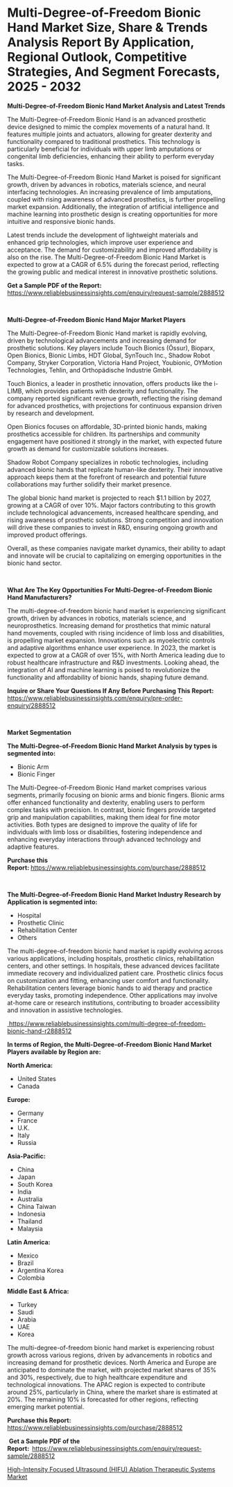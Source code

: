<p><h1>Multi-Degree-of-Freedom Bionic Hand Market Size, Share & Trends Analysis Report By Application, Regional Outlook, Competitive Strategies, And Segment Forecasts, 2025 - 2032</h1></p><p><strong>Multi-Degree-of-Freedom Bionic Hand Market Analysis and Latest Trends</strong></p>
<p><p>The Multi-Degree-of-Freedom Bionic Hand is an advanced prosthetic device designed to mimic the complex movements of a natural hand. It features multiple joints and actuators, allowing for greater dexterity and functionality compared to traditional prosthetics. This technology is particularly beneficial for individuals with upper limb amputations or congenital limb deficiencies, enhancing their ability to perform everyday tasks.</p><p>The Multi-Degree-of-Freedom Bionic Hand Market is poised for significant growth, driven by advances in robotics, materials science, and neural interfacing technologies. An increasing prevalence of limb amputations, coupled with rising awareness of advanced prosthetics, is further propelling market expansion. Additionally, the integration of artificial intelligence and machine learning into prosthetic design is creating opportunities for more intuitive and responsive bionic hands.</p><p>Latest trends include the development of lightweight materials and enhanced grip technologies, which improve user experience and acceptance. The demand for customizability and improved affordability is also on the rise. The Multi-Degree-of-Freedom Bionic Hand Market is expected to grow at a CAGR of 6.5% during the forecast period, reflecting the growing public and medical interest in innovative prosthetic solutions.</p></p>
<p><strong>Get a Sample PDF of the Report:&nbsp;</strong> <a href="https://www.reliablebusinessinsights.com/enquiry/request-sample/2888512?utm_campaign=2629&utm_medium=2&utm_source=Github&utm_content=ia&utm_term=14032025&utm_id=multi-degree-of-freedom-bionic-hand">https://www.reliablebusinessinsights.com/enquiry/request-sample/2888512</a></p>
<p>&nbsp;</p>
<p><strong>Multi-Degree-of-Freedom Bionic Hand Major Market Players</strong></p>
<p><p>The Multi-Degree-of-Freedom Bionic Hand market is rapidly evolving, driven by technological advancements and increasing demand for prosthetic solutions. Key players include Touch Bionics (Össur), Bioparx, Open Bionics, Bionic Limbs, HDT Global, SynTouch Inc., Shadow Robot Company, Stryker Corporation, Victoria Hand Project, Youbionic, OYMotion Technologies, Tehlin, and Orthopädische Industrie GmbH.</p><p>Touch Bionics, a leader in prosthetic innovation, offers products like the i-LIMB, which provides patients with dexterity and functionality. The company reported significant revenue growth, reflecting the rising demand for advanced prosthetics, with projections for continuous expansion driven by research and development.</p><p>Open Bionics focuses on affordable, 3D-printed bionic hands, making prosthetics accessible for children. Its partnerships and community engagement have positioned it strongly in the market, with expected future growth as demand for customizable solutions increases.</p><p>Shadow Robot Company specializes in robotic technologies, including advanced bionic hands that replicate human-like dexterity. Their innovative approach keeps them at the forefront of research and potential future collaborations may further solidify their market presence.</p><p>The global bionic hand market is projected to reach $1.1 billion by 2027, growing at a CAGR of over 10%. Major factors contributing to this growth include technological advancements, increased healthcare spending, and rising awareness of prosthetic solutions. Strong competition and innovation will drive these companies to invest in R&D, ensuring ongoing growth and improved product offerings.</p><p>Overall, as these companies navigate market dynamics, their ability to adapt and innovate will be crucial to capitalizing on emerging opportunities in the bionic hand sector.</p></p>
<p>&nbsp;</p>
<p><strong>What Are The Key Opportunities For Multi-Degree-of-Freedom Bionic Hand Manufacturers?</strong></p>
<p><p>The multi-degree-of-freedom bionic hand market is experiencing significant growth, driven by advances in robotics, materials science, and neuroprosthetics. Increasing demand for prosthetics that mimic natural hand movements, coupled with rising incidence of limb loss and disabilities, is propelling market expansion. Innovations such as myoelectric controls and adaptive algorithms enhance user experience. In 2023, the market is expected to grow at a CAGR of over 15%, with North America leading due to robust healthcare infrastructure and R&D investments. Looking ahead, the integration of AI and machine learning is poised to revolutionize the functionality and affordability of bionic hands, shaping future demand.</p></p>
<p><strong>Inquire or Share Your Questions If Any Before Purchasing This Report:</strong> <a href="https://www.reliablebusinessinsights.com/enquiry/pre-order-enquiry/2888512?utm_campaign=2629&utm_medium=2&utm_source=Github&utm_content=ia&utm_term=14032025&utm_id=multi-degree-of-freedom-bionic-hand">https://www.reliablebusinessinsights.com/enquiry/pre-order-enquiry/2888512</a></p>
<p>&nbsp;</p>
<p><strong>Market Segmentation</strong></p>
<p><strong>The Multi-Degree-of-Freedom Bionic Hand Market Analysis by types is segmented into:</strong></p>
<p><ul><li> Bionic Arm</li><li>Bionic Finger </li></ul></p>
<p><p>The Multi-Degree-of-Freedom Bionic Hand market comprises various segments, primarily focusing on bionic arms and bionic fingers. Bionic arms offer enhanced functionality and dexterity, enabling users to perform complex tasks with precision. In contrast, bionic fingers provide targeted grip and manipulation capabilities, making them ideal for fine motor activities. Both types are designed to improve the quality of life for individuals with limb loss or disabilities, fostering independence and enhancing everyday interactions through advanced technology and adaptive features.</p></p>
<p><strong>Purchase this Report:&nbsp;</strong><a href="https://www.reliablebusinessinsights.com/purchase/2888512?utm_campaign=2629&utm_medium=2&utm_source=Github&utm_content=ia&utm_term=14032025&utm_id=multi-degree-of-freedom-bionic-hand">https://www.reliablebusinessinsights.com/purchase/2888512</a></p>
<p>&nbsp;</p>
<p><strong>The Multi-Degree-of-Freedom Bionic Hand Market Industry Research by Application is segmented into:</strong></p>
<p><ul><li> Hospital</li><li>Prosthetic Clinic</li><li>Rehabilitation Center</li><li>Others </li></ul></p>
<p><p>The multi-degree-of-freedom bionic hand market is rapidly evolving across various applications, including hospitals, prosthetic clinics, rehabilitation centers, and other settings. In hospitals, these advanced devices facilitate immediate recovery and individualized patient care. Prosthetic clinics focus on customization and fitting, enhancing user comfort and functionality. Rehabilitation centers leverage bionic hands to aid therapy and practice everyday tasks, promoting independence. Other applications may involve at-home care or research institutions, contributing to broader accessibility and innovation in assistive technologies.</p></p>
<p><a href="https://www.reliablebusinessinsights.com/multi-degree-of-freedom-bionic-hand-r2888512?utm_campaign=2629&utm_medium=2&utm_source=Github&utm_content=ia&utm_term=14032025&utm_id=multi-degree-of-freedom-bionic-hand">&nbsp;https://www.reliablebusinessinsights.com/multi-degree-of-freedom-bionic-hand-r2888512</a></p>
<p><strong>In terms of Region, the Multi-Degree-of-Freedom Bionic Hand Market Players available by Region are:</strong></p>
<p>
    <p> <strong> North America: </strong>
        <ul>
            <li>United States</li>
            <li>Canada</li>
        </ul>
        </p> 
    <p> <strong> Europe: </strong>
        <ul>
            <li>Germany</li>
            <li>France</li>
            <li>U.K.</li>
            <li>Italy</li>
            <li>Russia</li>
        </ul>
        </p> 
    <p> <strong> Asia-Pacific: </strong>
        <ul>
            <li>China</li>
            <li>Japan</li>
            <li>South Korea</li>
            <li>India</li>
            <li>Australia</li>
            <li>China Taiwan</li>
            <li>Indonesia</li>
            <li>Thailand</li>
            <li>Malaysia</li>
        </ul>
        </p> 
    <p> <strong> Latin America: </strong>
        <ul>
            <li>Mexico</li>
            <li>Brazil</li>
            <li>Argentina Korea</li>
            <li>Colombia</li>
        </ul>
        </p> 
    <p> <strong> Middle East & Africa: </strong>
        <ul>
            <li>Turkey</li>
            <li>Saudi</li>
            <li>Arabia</li>
            <li>UAE</li>
            <li>Korea</li>
        </ul>
    </p>
    </p>
<p><p>The multi-degree-of-freedom bionic hand market is experiencing robust growth across various regions, driven by advancements in robotics and increasing demand for prosthetic devices. North America and Europe are anticipated to dominate the market, with projected market shares of 35% and 30%, respectively, due to high healthcare expenditure and technological innovations. The APAC region is expected to contribute around 25%, particularly in China, where the market share is estimated at 20%. The remaining 10% is forecasted for other regions, reflecting emerging market potential.</p></p>
<p><strong>Purchase this Report: </strong><a href="https://www.reliablebusinessinsights.com/purchase/2888512?utm_campaign=2629&utm_medium=2&utm_source=Github&utm_content=ia&utm_term=14032025&utm_id=multi-degree-of-freedom-bionic-hand">https://www.reliablebusinessinsights.com/purchase/2888512</a></p>
<p>&nbsp;<strong>Get a Sample PDF of the Report:&nbsp;&nbsp;</strong><a href="https://www.reliablebusinessinsights.com/enquiry/request-sample/2888512?utm_campaign=2629&utm_medium=2&utm_source=Github&utm_content=ia&utm_term=14032025&utm_id=multi-degree-of-freedom-bionic-hand">https://www.reliablebusinessinsights.com/enquiry/request-sample/2888512</a></p>
<p><strong></strong></p>
<p><p><a href="https://github.com/ulyssacrayne00231/Market-Research-Report-List-1/blob/main/high-intensity-focused-ultrasound-hifu-ablation-therapeutic-systems-market.md?utm_campaign=2629&utm_medium=2&utm_source=Github&utm_content=ia&utm_term=14032025&utm_id=multi-degree-of-freedom-bionic-hand">High-Intensity Focused Ultrasound (HIFU) Ablation Therapeutic Systems Market</a></p></p>